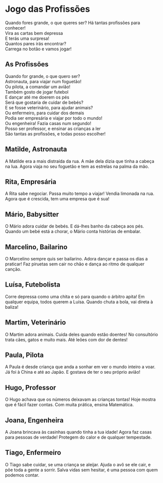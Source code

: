 # Jogo das Profissões
Quando fores grande, o que queres ser?
Há tantas profissões para conhecer!  
Vira as cartas bem depressa  
E terás uma surpresa!  
Quantos pares irás encontrar?  
Carrega no botão e vamos jogar!  

## As Profissões
Quando for grande, o que quero ser?  
Astronauta, para viajar num foguetão!  
Ou pilota, a comandar um avião!  
Também gosto de jogar futebol  
E dançar até me doerem os pés  
Será que gostaria de cuidar de bebés?  
E se fosse veterinário, para ajudar animais?  
Ou enfermeiro, para cuidar dos demais  
Podia ser empresária e viajar por todo o mundo!  
Ou engenheira! Fazia casas num segundo!  
Posso ser professor, e ensinar as crianças a ler  
São tantas as profissões, e todas posso escolher!

## Matilde, Astronauta
A Matilde era a mais distraída da rua. A mãe dela dizia que tinha a cabeça na lua. Agora viaja no seu foguetão e tem as estrelas na palma da mão.

## Rita, Empresária
A Rita sabe negociar. Passa muito tempo a viajar! Vendia limonada na rua. Agora que é crescida, tem uma empresa que é sua!

## Mário, Babysitter
O Mário adora cuidar de bebés. E dá-lhes banho da cabeça aos pés. Quando um bebé está a chorar, o Mário conta histórias de embalar.

## Marcelino, Bailarino
O Marcelino sempre quis ser bailarino. Adora dançar e passa os dias a praticar! Faz piruetas sem cair no chão e dança ao ritmo de qualquer canção.

## Luísa, Futebolista
Corre depressa como uma chita e só para quando o árbitro apita! Em qualquer equipa, todos querem a Luísa. Quando chuta a bola, vai direta à baliza!

## Martim, Veterinário
O Martim adora animais. Cuida deles quando estão doentes! No consultório trata cães, gatos e muito mais. Até leões com dor de dentes!

## Paula, Pilota
A Paula é desde criança que anda a sonhar em ver o mundo inteiro a voar. Já foi à China e até ao Japão. E gostava de ter o seu próprio avião!

## Hugo, Professor
O Hugo achava que os números deixavam as crianças tontas! Hoje mostra que é fácil fazer contas. Com muita prática, ensina Matemática.

## Joana, Engenheira
A Joana brincava às casinhas quando tinha a tua idade! Agora faz casas para pessoas de verdade! Protegem do calor e de qualquer tempestade.

## Tiago, Enfermeiro
O Tiago sabe cuidar, se uma criança se aleijar. Ajuda o avô se ele cair, e põe toda a gente a sorrir. Salva vidas sem hesitar, é uma pessoa com quem podemos contar.
